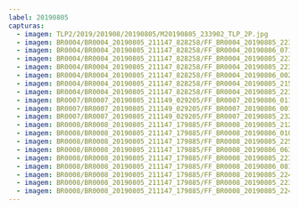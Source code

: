 ```yaml
---
label: 20190805
capturas:
  - imagem: TLP2/2019/201908/20190805/M20190805_233902_TLP_2P.jpg
  - imagem: BR0004/BR0004_20190805_211147_828258/FF_BR0004_20190805_223913_687_0141568.fits_maxpixel.jpg
  - imagem: BR0004/BR0004_20190805_211147_828258/FF_BR0004_20190806_071222_568_0978944.fits_maxpixel.jpg
  - imagem: BR0004/BR0004_20190805_211147_828258/FF_BR0004_20190805_223526_939_0135680.fits_maxpixel.jpg
  - imagem: BR0004/BR0004_20190805_211147_828258/FF_BR0004_20190805_223904_570_0141312.fits_maxpixel.jpg
  - imagem: BR0004/BR0004_20190805_211147_828258/FF_BR0004_20190806_002513_130_0313344.fits_maxpixel.jpg
  - imagem: BR0004/BR0004_20190805_211147_828258/FF_BR0004_20190805_215841_559_0076032.fits_maxpixel.jpg
  - imagem: BR0004/BR0004_20190805_211147_828258/FF_BR0004_20190805_223515_999_0135424.fits_maxpixel.jpg
  - imagem: BR0007/BR0007_20190805_211149_029205/FF_BR0007_20190806_011609_855_0438528.fits_maxpixel.jpg
  - imagem: BR0007/BR0007_20190805_211149_029205/FF_BR0007_20190806_001155_656_0323072.fits_maxpixel.jpg
  - imagem: BR0007/BR0007_20190805_211149_029205/FF_BR0007_20190805_232254_686_0235008.fits_maxpixel.jpg
  - imagem: BR0008/BR0008_20190805_211147_179885/FF_BR0008_20190805_212718_209_0012032.fits_maxpixel.jpg
  - imagem: BR0008/BR0008_20190805_211147_179885/FF_BR0008_20190806_010815_104_0183296.fits_maxpixel.jpg
  - imagem: BR0008/BR0008_20190805_211147_179885/FF_BR0008_20190805_225239_717_0078592.fits_maxpixel.jpg
  - imagem: BR0008/BR0008_20190805_211147_179885/FF_BR0008_20190806_063159_227_0436992.fits_maxpixel.jpg
  - imagem: BR0008/BR0008_20190805_211147_179885/FF_BR0008_20190805_223507_251_0065280.fits_maxpixel.jpg
  - imagem: BR0008/BR0008_20190805_211147_179885/FF_BR0008_20190806_081346_192_0515840.fits_maxpixel.jpg
  - imagem: BR0008/BR0008_20190805_211147_179885/FF_BR0008_20190805_224519_999_0072960.fits_maxpixel.jpg
  - imagem: BR0008/BR0008_20190805_211147_179885/FF_BR0008_20190805_223858_489_0068352.fits_maxpixel.jpg
  - imagem: BR0008/BR0008_20190805_211147_179885/FF_BR0008_20190805_224457_014_0072704.fits_maxpixel.jpg
---
```

